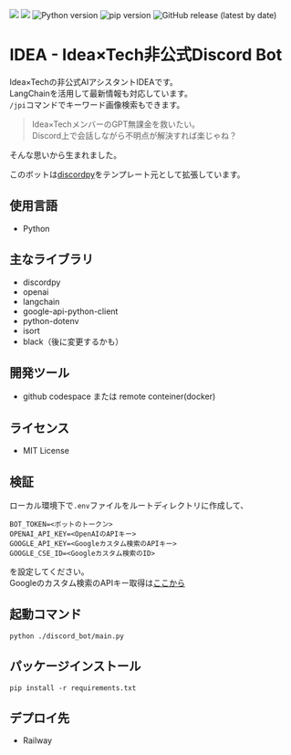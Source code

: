 ![](https://img.shields.io/github/repo-size/YoshiYoshiPro/IDEA)
![](https://img.shields.io/github/license/YoshiYoshiPro/IDEA)
![Python version](https://img.shields.io/badge/Python-3.11.4-blue)
![pip version](https://img.shields.io/badge/pip-23.1.2-blue)
![GitHub release (latest by date)](https://img.shields.io/badge/release-v3.0-blue.svg)


# IDEA - Idea×Tech非公式Discord Bot
Idea×Techの非公式AIアシスタントIDEAです。  
LangChainを活用して最新情報も対応しています。  
`/jpi`コマンドでキーワード画像検索もできます。
> Idea×TechメンバーのGPT無課金を救いたい。  
Discord上で会話しながら不明点が解決すれば楽じゃね？

そんな思いから生まれました。

このボットは[discordpy](https://github.com/Rapptz/discord.py)をテンプレート元として拡張しています。

## 使用言語
- Python

## 主なライブラリ
- discordpy
- openai
- langchain
- google-api-python-client
- python-dotenv
- isort
- black（後に変更するかも）

## 開発ツール
- github codespace または remote conteiner(docker)

## ライセンス
- MIT License

## 検証
ローカル環境下で`.env`ファイルをルートディレクトリに作成して、
```
BOT_TOKEN=<ボットのトークン>
OPENAI_API_KEY=<OpenAIのAPIキー>
GOOGLE_API_KEY=<Googleカスタム検索のAPIキー>
GOOGLE_CSE_ID=<Googleカスタム検索のID>
```
を設定してください。  
Googleのカスタム検索のAPIキー取得は[ここから](https://programmablesearchengine.google.com/)

## 起動コマンド
```
python ./discord_bot/main.py
```

## パッケージインストール
```
pip install -r requirements.txt
```

## デプロイ先
- Railway
